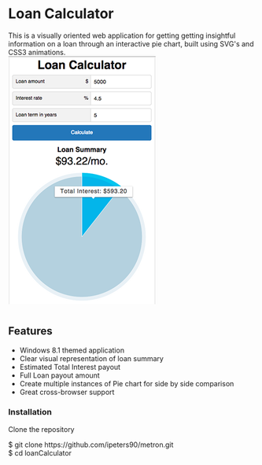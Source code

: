 # Loan Calculator
This is a visually oriented web application for getting getting insightful information on a loan through an interactive pie chart, built using SVG's and CSS3 animations.  
![Alt text](/calc_screenshot.png?raw=true "Calculator screenshot")
# <h2>Features</h2>
<ul>
  <li>Windows 8.1 themed application</li>
  <li>Clear visual representation of loan summary</li>
  <liCalculate monthly payments (EMI)</li>
  <li>Estimated Total Interest payout </li>
  <li>Full Loan payout amount</li>
  <li>Create multiple instances of Pie chart for side by side comparison</li>
  <li>Great cross-browser support</li>
</ul>
<h3>Installation</h3>

Clone the repository

<div>$ git clone https://github.com/ipeters90/metron.git <br>$ cd loanCalculator</div>
